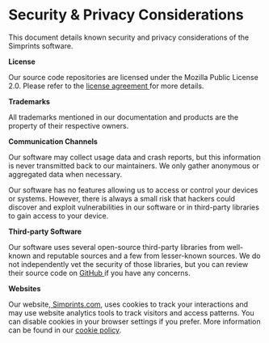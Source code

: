 # Security & Privacy Considerations

This document details known security and privacy considerations of the Simprints software.

**License**

Our source code repositories are licensed under the Mozilla Public License 2.0. Please refer to the [license agreement ](../../licence.md)for more details.

**Trademarks**

All trademarks mentioned in our documentation and products are the property of their respective owners.

**Communication Channels**

Our software may collect usage data and crash reports, but this information is never transmitted back to our maintainers. We only gather anonymous or aggregated data when necessary.

Our software has no features allowing us to access or control your devices or systems. However, there is always a small risk that hackers could discover and exploit vulnerabilities in our software or in third-party libraries to gain access to your device.

**Third-party Software**

Our software uses several open-source third-party libraries from well-known and reputable sources and a few from lesser-known sources. We do not independently vet the security of those libraries, but you can review their source code on [GitHub ](https://github.com/Simprints)if you have any concerns.

**Websites**

Our website,[ Simprints.com](https://www.simprints.com), uses cookies to track your interactions and may use website analytics tools to track visitors and access patterns. You can disable cookies in your browser settings if you prefer. More information can be found in our [cookie policy](cookie-policy.md).
